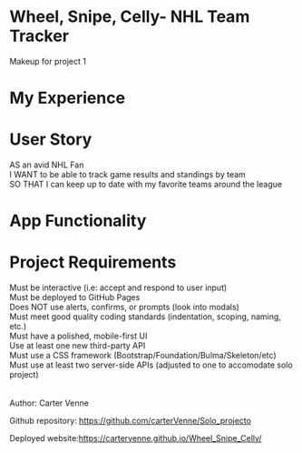 # Wheel, Snipe, Celly- NHL Team Tracker
Makeup for project 1

# My Experience


# User Story
AS an avid NHL Fan <br>
I WANT to be able to track game results and standings by team <br>
SO THAT I can keep up to date with my favorite teams around the league <br>

# App Functionality


# Project Requirements
Must be interactive (i.e: accept and respond to user input) <br>
Must be deployed to GitHub Pages <br>
Does NOT use alerts, confirms, or prompts (look into modals) <br>
Must meet good quality coding standards (indentation, scoping, naming, etc.) <br>
Must have a polished, mobile-first UI <br>
Use at least one new third-party API <br>
Must use a CSS framework (Bootstrap/Foundation/Bulma/Skeleton/etc) <br>
Must use at least two server-side APIs (adjusted to one to accomodate solo project) <br>

######
Author: Carter Venne

Github repository: https://github.com/carterVenne/Solo_projecto

Deployed website:https://cartervenne.github.io/Wheel_Snipe_Celly/
